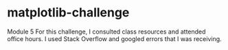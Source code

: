 # matplotlib-challenge
Module 5
For this challenge, I consulted class resources and attended office hours. I used Stack Overflow and googled errors that I was receiving.
